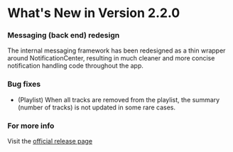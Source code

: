 #  What's New in Version 2.2.0

### Messaging (back end) redesign

The internal messaging framework has been redesigned as a thin wrapper around NotificationCenter, resulting in much cleaner and more concise notification handling code throughout the app.

### Bug fixes

* (Playlist) When all tracks are removed from the playlist, the summary (number of tracks) is not updated in some rare cases.

### **For more info**
Visit the [official release page](https://github.com/maculateConception/aural-player/releases/tag/2.2.0)

